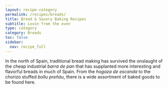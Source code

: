 ```yaml
---
layout: recipe-category
permalink: /recipes/breads/
title: Bread & Savory Baking Recipes
subtitle: Lovin from the oven
type: category
category: Breads
toc: false
sidebar:
  nav: recipe_full
---
```


In the north of Spain, traditional bread making has survived the onslaught of the cheap industrial *barra de pan* that has supplanted more interesting and flavorful breads in much of Spain. From the *hogaza de escanda* to the chorizo stuffed *bollu preñáu*, there is a wide assortment of baked goods to be found here.